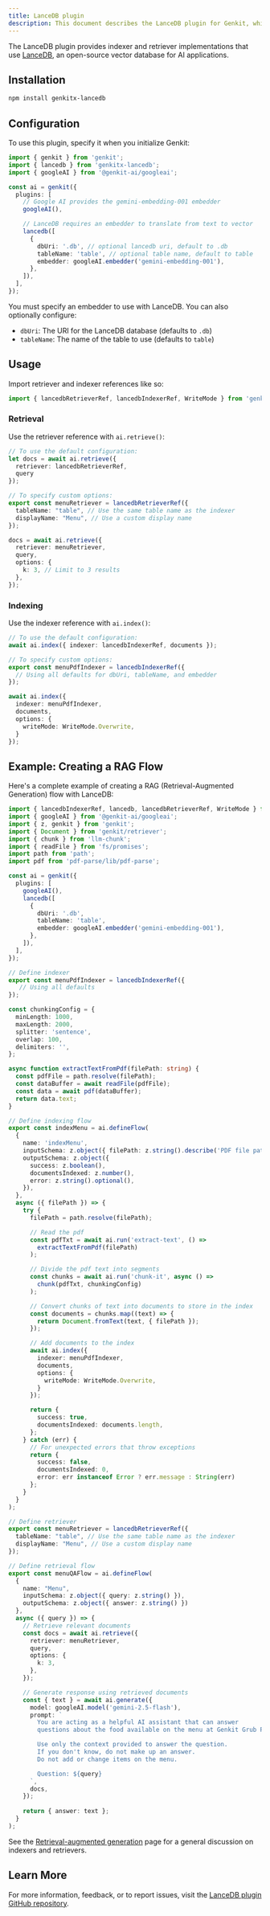 ```yaml
---
title: LanceDB plugin
description: This document describes the LanceDB plugin for Genkit, which provides indexer and retriever implementations for LanceDB, an open-source vector database for AI applications.
---
```


The LanceDB plugin provides indexer and retriever implementations that use [LanceDB](https://lancedb.com/), an open-source vector database for AI applications.

## Installation

```bash
npm install genkitx-lancedb
```

## Configuration

To use this plugin, specify it when you initialize Genkit:

```ts
import { genkit } from 'genkit';
import { lancedb } from 'genkitx-lancedb';
import { googleAI } from '@genkit-ai/googleai';

const ai = genkit({
  plugins: [
    // Google AI provides the gemini-embedding-001 embedder
    googleAI(),

    // LanceDB requires an embedder to translate from text to vector
    lancedb([
      {
        dbUri: '.db', // optional lancedb uri, default to .db
        tableName: 'table', // optional table name, default to table
        embedder: googleAI.embedder('gemini-embedding-001'),
      },
    ]),
  ],
});
```

You must specify an embedder to use with LanceDB. You can also optionally configure:

- `dbUri`: The URI for the LanceDB database (defaults to `.db`)
- `tableName`: The name of the table to use (defaults to `table`)

## Usage

Import retriever and indexer references like so:

```ts
import { lancedbRetrieverRef, lancedbIndexerRef, WriteMode } from 'genkitx-lancedb';
```

### Retrieval

Use the retriever reference with `ai.retrieve()`:

```ts
// To use the default configuration:
let docs = await ai.retrieve({ 
  retriever: lancedbRetrieverRef, 
  query 
});

// To specify custom options:
export const menuRetriever = lancedbRetrieverRef({
  tableName: "table", // Use the same table name as the indexer
  displayName: "Menu", // Use a custom display name
});

docs = await ai.retrieve({ 
  retriever: menuRetriever, 
  query,
  options: { 
    k: 3, // Limit to 3 results
  },
});
```

### Indexing

Use the indexer reference with `ai.index()`:

```ts
// To use the default configuration:
await ai.index({ indexer: lancedbIndexerRef, documents });

// To specify custom options:
export const menuPdfIndexer = lancedbIndexerRef({
  // Using all defaults for dbUri, tableName, and embedder
});

await ai.index({ 
  indexer: menuPdfIndexer, 
  documents,
  options: {
    writeMode: WriteMode.Overwrite,
  }
});
```

## Example: Creating a RAG Flow

Here's a complete example of creating a RAG (Retrieval-Augmented Generation) flow with LanceDB:

```ts
import { lancedbIndexerRef, lancedb, lancedbRetrieverRef, WriteMode } from 'genkitx-lancedb';
import { googleAI } from '@genkit-ai/googleai';
import { z, genkit } from 'genkit';
import { Document } from 'genkit/retriever';
import { chunk } from 'llm-chunk';
import { readFile } from 'fs/promises';
import path from 'path';
import pdf from 'pdf-parse/lib/pdf-parse';

const ai = genkit({
  plugins: [
    googleAI(),
    lancedb([
      {
        dbUri: '.db',
        tableName: 'table',
        embedder: googleAI.embedder('gemini-embedding-001'),
      },
    ]),
  ],
});

// Define indexer
export const menuPdfIndexer = lancedbIndexerRef({
   // Using all defaults
});

const chunkingConfig = {
  minLength: 1000,
  maxLength: 2000,
  splitter: 'sentence',
  overlap: 100,
  delimiters: '',
};

async function extractTextFromPdf(filePath: string) {
  const pdfFile = path.resolve(filePath);
  const dataBuffer = await readFile(pdfFile);
  const data = await pdf(dataBuffer);
  return data.text;
}

// Define indexing flow
export const indexMenu = ai.defineFlow(
  {
    name: 'indexMenu',
    inputSchema: z.object({ filePath: z.string().describe('PDF file path') }),
    outputSchema: z.object({
      success: z.boolean(),
      documentsIndexed: z.number(),
      error: z.string().optional(),
    }),
  },
  async ({ filePath }) => {
    try {
      filePath = path.resolve(filePath);

      // Read the pdf
      const pdfTxt = await ai.run('extract-text', () =>
        extractTextFromPdf(filePath)
      );

      // Divide the pdf text into segments
      const chunks = await ai.run('chunk-it', async () =>
        chunk(pdfTxt, chunkingConfig)
      );

      // Convert chunks of text into documents to store in the index
      const documents = chunks.map((text) => {
        return Document.fromText(text, { filePath });
      });

      // Add documents to the index
      await ai.index({
        indexer: menuPdfIndexer,
        documents,
        options: {
          writeMode: WriteMode.Overwrite,
        }
      });

      return {
        success: true,
        documentsIndexed: documents.length,
      };
    } catch (err) {
      // For unexpected errors that throw exceptions
      return {
        success: false,
        documentsIndexed: 0,
        error: err instanceof Error ? err.message : String(err)
      };
    }
  }
);

// Define retriever
export const menuRetriever = lancedbRetrieverRef({
  tableName: "table", // Use the same table name as the indexer
  displayName: "Menu", // Use a custom display name
});

// Define retrieval flow
export const menuQAFlow = ai.defineFlow(
  { 
    name: "Menu", 
    inputSchema: z.object({ query: z.string() }), 
    outputSchema: z.object({ answer: z.string() }) 
  },
  async ({ query }) => {
    // Retrieve relevant documents
    const docs = await ai.retrieve({
      retriever: menuRetriever,
      query,
      options: { 
        k: 3,
      },
    });

    // Generate response using retrieved documents
    const { text } = await ai.generate({
      model: googleAI.model('gemini-2.5-flash'),
      prompt: `
        You are acting as a helpful AI assistant that can answer 
        questions about the food available on the menu at Genkit Grub Pub.

        Use only the context provided to answer the question.
        If you don't know, do not make up an answer.
        Do not add or change items on the menu.

        Question: ${query}
      `,
      docs,
    });
    
    return { answer: text };
  }
);
```

See the [Retrieval-augmented generation](/docs/rag) page for a general discussion on indexers and retrievers.

## Learn More

For more information, feedback, or to report issues, visit the [LanceDB plugin GitHub repository](https://github.com/lancedb/genkitx-lancedb).
